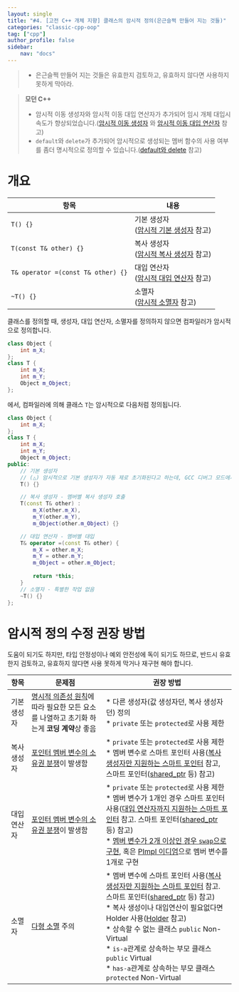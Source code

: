 ```yaml
---
layout: single
title: "#4. [고전 C++ 개체 지향] 클래스의 암시적 정의(은근슬쩍 만들어 지는 것들)"
categories: "classic-cpp-oop"
tag: ["cpp"]
author_profile: false
sidebar: 
    nav: "docs"
---
```


> * 은근슬쩍 만들어 지는 것들은 유효한지 검토하고, 유효하지 않다면 사용하지 못하게 막아라.

> **모던 C++**
> * 암시적 이동 생성자와 암시적 이동 대입 연산자가 추가되어 임시 개체 대입시 속도가 향상되었습니다.([암시적 이동 생성자](https://tango1202.github.io/mordern-cpp/mordern-cpp-rvalue-value-category-move/#%EC%95%94%EC%8B%9C%EC%A0%81-%EC%9D%B4%EB%8F%99-%EC%83%9D%EC%84%B1%EC%9E%90) 와 [암시적 이동 대입 연산자](https://tango1202.github.io/mordern-cpp/mordern-cpp-rvalue-value-category-move/#%EC%95%94%EC%8B%9C%EC%A0%81-%EC%9D%B4%EB%8F%99-%EB%8C%80%EC%9E%85-%EC%97%B0%EC%82%B0%EC%9E%90) 참고)
> * `default`와 `delete`가 추가되어 암시적으로 생성되는 멤버 함수의 사용 여부를 좀더 명시적으로 정의할 수 있습니다.([default와 delete](https://tango1202.github.io/mordern-cpp/mordern-cpp-function-default-delete-override-final/#default%EC%99%80-delete) 참고)

# 개요

|항목|내용|
|--|--|
|`T() {}`|기본 생성자<br/>([암시적 기본 생성자](https://tango1202.github.io/classic-cpp-oop/classic-cpp-oop-constructors/#%EC%95%94%EC%8B%9C%EC%A0%81-%EA%B8%B0%EB%B3%B8-%EC%83%9D%EC%84%B1%EC%9E%90/) 참고)|
|`T(const T& other) {}`|복사 생성자<br/>([암시적 복사 생성자](https://tango1202.github.io/classic-cpp-oop/classic-cpp-oop-constructors/#%EC%95%94%EC%8B%9C%EC%A0%81-%EB%B3%B5%EC%82%AC-%EC%83%9D%EC%84%B1%EC%9E%90) 참고)|
|`T& operator =(const T& other) {}`|대입 연산자<br/>([암시적 대입 연산자](https://tango1202.github.io/classic-cpp-oop/classic-cpp-oop-assignment-operator/#%EC%95%94%EC%8B%9C%EC%A0%81-%EB%8C%80%EC%9E%85-%EC%97%B0%EC%82%B0%EC%9E%90) 참고)|
|`~T() {}`|소멸자<br/>([암시적 소멸자](https://tango1202.github.io/classic-cpp-oop/classic-cpp-oop-destructors/#%EC%95%94%EC%8B%9C%EC%A0%81-%EC%86%8C%EB%A9%B8%EC%9E%90) 참고)|


클래스를 정의할 때, 생성자, 대입 연산자, 소멸자를 정의하지 않으면 컴파일러가 암시적으로 정의합니다.

```cpp
class Object {
    int m_X;
};
class T {
    int m_X;
    int m_Y;
    Object m_Object;
};
```

에서, 컴파일러에 의해 클래스 `T`는 암시적으로 다음처럼 정의됩니다.

```cpp
class Object {
    int m_X;
};        
class T {
    int m_X;
    int m_Y;
    Object m_Object;
public:
    // 기본 생성자
    // (△) 암시적으로 기본 생성자가 자동 제로 초기화된다고 하는데, GCC 디버그 모드에서는 0이 아닙니다. 명시적으로 초기화 하세요.
    T() {}

    // 복사 생성자 - 멤버별 복사 생성자 호출
    T(const T& other) :
        m_X(other.m_X),
        m_Y(other.m_Y),
        m_Object(other.m_Object) {}

    // 대입 연산자 - 멤버별 대입
    T& operator =(const T& other) {
        m_X = other.m_X;
        m_Y = other.m_Y;
        m_Object = other.m_Object;
    
        return *this;
    }
    // 소멸자 - 특별한 작업 없음
    ~T() {}
};
```

# 암시적 정의 수정 권장 방법

도움이 되기도 하지만,  타입 안정성이나 예외 안전성에 독이 되기도 하므로, 반드시 유효한지 검토하고, 유효하지 않다면 사용 못하게 막거나 재구현 해야 합니다.


|항목|문제점|권장 방법|
|--|--|--|
|기본 생성자|[명시적 의존성 원칙](https://tango1202.github.io/principle/principle-explicit-dependencies/)에 따라 필요한 모든 요소를 나열하고 초기화 하는게 **코딩 계약**상 좋음|* 다른 생성자(값 생성자던, 복사 생성자던) 정의<br/>* `private` 또는 `protected`로 사용 제한|
|복사 생성자|[포인터 멤버 변수의 소유권 분쟁](https://tango1202.github.io/classic-cpp-oop/classic-cpp-oop-constructors/#%ED%8F%AC%EC%9D%B8%ED%84%B0-%EB%A9%A4%EB%B2%84-%EB%B3%80%EC%88%98%EC%9D%98-%EC%86%8C%EC%9C%A0%EA%B6%8C-%EB%B6%84%EC%9F%81)이 발생함|* `private` 또는 `protected`로 사용 제한<br/>* 멤버 변수로 스마트 포인터 사용([복사 생성자만 지원하는 스마트 포인터](https://tango1202.github.io/classic-cpp-oop/classic-cpp-oop-constructors/#%EB%B3%B5%EC%82%AC-%EC%83%9D%EC%84%B1%EC%9E%90%EB%A7%8C-%EC%A7%80%EC%9B%90%ED%95%98%EB%8A%94-%EC%8A%A4%EB%A7%88%ED%8A%B8-%ED%8F%AC%EC%9D%B8%ED%84%B0) 참고, 스마트 포인터([shared_ptr](https://tango1202.github.io/mordern-cpp-stl/mordern-cpp-stl-shared_ptr-weak_ptr/) 등) 참고)|
|대입 연산자|[포인터 멤버 변수의 소유권 분쟁](https://tango1202.github.io/classic-cpp-oop/classic-cpp-oop-constructors/#%ED%8F%AC%EC%9D%B8%ED%84%B0-%EB%A9%A4%EB%B2%84-%EB%B3%80%EC%88%98%EC%9D%98-%EC%86%8C%EC%9C%A0%EA%B6%8C-%EB%B6%84%EC%9F%81)이 발생함<br/>|* `private` 또는 `protected`로 사용 제한<br/>*  멤버 변수가 1개인 경우 스마트 포인터 사용([대입 연산자까지 지원하는 스마트 포인터](https://tango1202.github.io/classic-cpp-oop/classic-cpp-oop-assignment-operator/#%EB%8C%80%EC%9E%85-%EC%97%B0%EC%82%B0%EC%9E%90%EA%B9%8C%EC%A7%80-%EC%A7%80%EC%9B%90%ED%95%98%EB%8A%94-%EC%8A%A4%EB%A7%88%ED%8A%B8-%ED%8F%AC%EC%9D%B8%ED%84%B0) 참고. 스마트 포인터([shared_ptr](https://tango1202.github.io/mordern-cpp-stl/mordern-cpp-stl-shared_ptr-weak_ptr/) 등) 참고)<br/>* [멤버 변수가 2개 이상인 경우 `swap`으로 구현](https://tango1202.github.io/classic-cpp-oop/classic-cpp-oop-assignment-operator/#%EB%A9%A4%EB%B2%84-%EB%B3%80%EC%88%98%EA%B0%80-2%EA%B0%9C-%EC%9D%B4%EC%83%81%EC%9D%B8-%EA%B2%BD%EC%9A%B0-%EC%8A%A4%EB%A7%88%ED%8A%B8-%ED%8F%AC%EC%9D%B8%ED%84%B0%EC%99%80-%EB%8C%80%EC%9E%85-%EC%97%B0%EC%82%B0%EC%9E%90%EC%99%80%EC%9D%98-%ED%98%B8%ED%99%98%EC%84%B1), 혹은 [PImpl 이디엄](https://tango1202.github.io/classic-cpp-oop/classic-cpp-oop-pimpl/)으로 멤버 변수를 1개로 구현
|소멸자|[다형 소멸](https://tango1202.github.io/classic-cpp-oop/classic-cpp-oop-destructors/#%EB%8B%A4%ED%98%95-%EC%86%8C%EB%A9%B8) 주의|* 멤버 변수에 스마트 포인터 사용([복사 생성자만 지원하는 스마트 포인터](https://tango1202.github.io/classic-cpp-oop/classic-cpp-oop-constructors/#%EB%B3%B5%EC%82%AC-%EC%83%9D%EC%84%B1%EC%9E%90%EB%A7%8C-%EC%A7%80%EC%9B%90%ED%95%98%EB%8A%94-%EC%8A%A4%EB%A7%88%ED%8A%B8-%ED%8F%AC%EC%9D%B8%ED%84%B0) 참고. 스마트 포인터([shared_ptr](https://tango1202.github.io/mordern-cpp-stl/mordern-cpp-stl-shared_ptr-weak_ptr/) 등) 참고)<br/>* 복사 생성이나 대입연산이 필요없다면 Holder 사용([Holder](https://tango1202.github.io/cpp-coding-pattern/cpp-coding-pattern-holder/) 참고)<br/>* 상속할 수 없는 클래스 `public` Non-Virtual<br/>* `is-a`관계로 상속하는 부모 클래스 `public` Virtual<br/>* `has-a`관계로 상속하는 부모 클래스 `protected` Non-Virtual|

